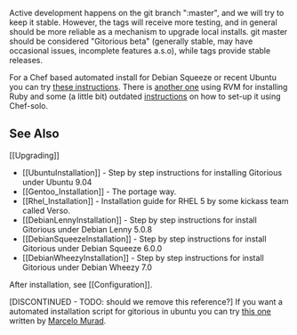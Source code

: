 Active development happens on the git branch ":master", and we will try to keep it stable. However, the tags will receive more testing, and in general should be more reliable as a mechanism to upgrade local installs. git master should be considered "Gitorious beta" (generally stable, may have occasional issues, incomplete features a.s.o), while tags provide stable releases.

For a Chef based automated install for Debian Squeeze or recent Ubuntu you can try [these instructions](https://github.com/rosenfeld/gitorious-cookbooks). There is [another one](https://github.com/fnichol/chef-gitorious) using RVM for installing Ruby and some (a little bit) outdated [instructions](http://rosenfeld.heroku.com/en/articles/2011-03-06-installing-gitorious-has-never-been-so-easy) on how to set-up it using Chef-solo.

## See Also

[[Upgrading]]

* [[UbuntuInstallation]] - Step by step instructions for installing Gitorious under Ubuntu 9.04
* [[Gentoo_Installation]] - The portage way.
* [[Rhel_Installation]] - Installation guide for RHEL 5 by some kickass team called Verso.
* [[DebianLennyInstallation]] - Step by step instructions for install Gitorious under Debian Lenny 5.0.8
* [[DebianSqueezeInstallation]] - Step by step instructions for install Gitorious under Debian Squeeze 6.0.0
* [[DebianWheezyInstallation]] - Step by step instructions for install Gitorious under Debian Wheezy 7.0

After installation, see [[Configuration]].

[DISCONTINUED - TODO: should we remove this reference?] If you want a automated installation script for gitorious in ubuntu you can try [this one](http://github.com/marcelomurad/rails-env-install) written by [Marcelo Murad](http://marcelomurad.com).
